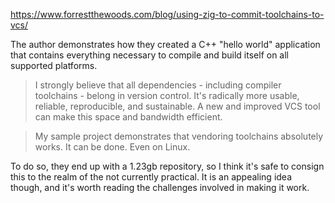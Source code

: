 https://www.forrestthewoods.com/blog/using-zig-to-commit-toolchains-to-vcs/

The author demonstrates how they created a C++ "hello world" application that contains everything necessary to compile and build itself on all supported platforms.

> I strongly believe that all dependencies - including compiler toolchains - belong in version control. It's radically more usable, reliable, reproducible, and sustainable. A new and improved VCS tool can make this space and bandwidth efficient.

> My sample project demonstrates that vendoring toolchains absolutely works. It can be done. Even on Linux.

To do so, they end up with a 1.23gb repository, so I think it's safe to consign this to the realm of the not currently practical. It is an appealing idea though, and it's worth reading the challenges involved in making it work.